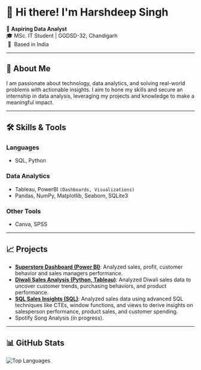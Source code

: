 
<!--
**harshbrar03/harshbrar03** is a ✨ _special_ ✨ repository because its `README.md` (this file) appears on your GitHub profile.

Here are some ideas to get you started:

- 🔭 I’m currently working on ...
- 🌱 I’m currently learning ...
- 👯 I’m looking to collaborate on ...
- 🤔 I’m looking for help with ...
- 💬 Ask me about ...
- 📫 How to reach me: ...
- 😄 Pronouns: ...
- ⚡ Fun fact: ...
-->

# 👋 Hi there! I'm Harshdeep Singh 

🌟 **Aspiring Data Analyst**  
🎓 MSc. IT Student | GGDSD-32, Chandigarh<br>
&nbsp;📍 &nbsp;Based in India 

---

## 🚀 About Me
I am passionate about technology, data analytics, and solving real-world problems with actionable insights. I aim to hone my skills and secure an internship in data analysis, leveraging my projects and knowledge to make a meaningful impact.

---

## 🛠️ Skills & Tools  
### Languages
- SQL, Python 

### Data Analytics
- Tableau, PowerBI `(Dashboards, Visualizations)`  
- Pandas, NumPy, Matplotlib, Seaborn, SQLite3  

### Other Tools
- Canva, SPSS

---

## 📈 Projects
- **[Superstore Dashboard (Power BI)](https://github.com/harshbrar03/Superstore-Dashboard)**: Analyzed sales, profit, customer behavior and sales managers performance.
- **[Diwali Sales Analysis (Python, Tableau)](https://github.com/harshbrar03/Diwali-Sales-Analysis)**: Analyzed Diwali sales data to uncover customer trends, purchasing behaviors, and product performance.
- **[SQL Sales Insights (SQL)](https://github.com/harshbrar03/SQL-Sales-Insights)**: Analyzed sales data using advanced SQL techniques like CTEs, window functions, and views to derive insights on salesperson performance, product sales, and customer spending.
- Spotify Song Analysis (in progress).  

---

## 📊 GitHub Stats  

<!-- ![GitHub Stats](https://github-readme-stats.vercel.app/api?username=harshbrar03&show_icons=true&theme=radical) --> 
![Top Languages](https://github-readme-stats.vercel.app/api/top-langs/?username=harshbrar03&layout=compact&theme=radical)
